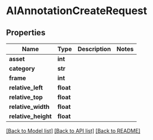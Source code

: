 # AIAnnotationCreateRequest

## Properties

Name | Type | Description | Notes
------------ | ------------- | ------------- | -------------
**asset** | **int** |  | 
**category** | **str** |  | 
**frame** | **int** |  | 
**relative_left** | **float** |  | 
**relative_top** | **float** |  | 
**relative_width** | **float** |  | 
**relative_height** | **float** |  | 

[[Back to Model list]](../#documentation-for-models) [[Back to API list]](../#documentation-for-api-endpoints) [[Back to README]](../)


